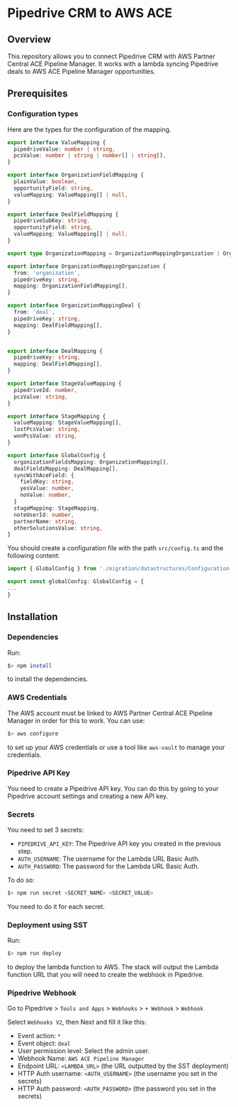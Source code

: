 # Pipedrive CRM to AWS ACE

## Overview

This repository allows you to connect Pipedrive CRM with AWS Partner Central ACE Pipeline Manager.
It works with a lambda syncing Pipedrive deals to AWS ACE Pipeline Manager opportunities.

## Prerequisites

### Configuration types

Here are the types for the configuration of the mapping.

```typescript
export interface ValueMapping {
  pipedriveValue: number | string,
  pcsValue: number | string | number[] | string[],
}

export interface OrganizationFieldMapping {
  plainValue: boolean,
  opportunityField: string,
  valueMapping: ValueMapping[] | null,
}

export interface DealFieldMapping {
  pipedriveSubKey: string,
  opportunityField: string,
  valueMapping: ValueMapping[] | null,
}

export type OrganizationMapping = OrganizationMappingOrganization | OrganizationMappingDeal;

export interface OrganizationMappingOrganization {
  from: 'organization',
  pipedriveKey: string,
  mapping: OrganizationFieldMapping[],
}

export interface OrganizationMappingDeal {
  from: 'deal',
  pipedriveKey: string,
  mapping: DealFieldMapping[],
}


export interface DealMapping {
  pipedriveKey: string,
  mapping: DealFieldMapping[],
}

export interface StageValueMapping {
  pipedriveId: number,
  pcsValue: string,
}

export interface StageMapping {
  valueMapping: StageValueMapping[],
  lostPcsValue: string,
  wonPcsValue: string,
}

export interface GlobalConfig {
  organizationFieldsMapping: OrganizationMapping[],
  dealFieldsMapping: DealMapping[],
  syncWithAceField: {
    fieldKey: string,
    yesValue: number,
    noValue: number,
  }
  stageMapping: StageMapping,
  noteUserId: number,
  partnerName: string,
  otherSolutionsValue: string,
}
```

You should create a configuration file with the path `src/config.ts` and the following content:



```typescript
import { GlobalConfig } from './migration/datastructures/Configuration';

export const globalConfig: GlobalConfig = {
...
}
```

## Installation

### Dependencies

Run:
```bash
$> npm install
```
to install the dependencies.

### AWS Credentials

The AWS account must be linked to AWS Partner Central ACE Pipeline Manager in order for this to work.
You can use:
```bash
$> aws configure
```
to set up your AWS credentials or use a tool like `aws-vault` to manage your credentials.

### Pipedrive API Key

You need to create a Pipedrive API key. You can do this by going to your Pipedrive account settings and creating a new API key.

### Secrets

You need to set 3 secrets:
- `PIPEDRIVE_API_KEY`: The Pipedrive API key you created in the previous step.
- `AUTH_USERNAME`: The username for the Lambda URL Basic Auth.
- `AUTH_PASSWORD`: The password for the Lambda URL Basic Auth.

To do so: 
```bash
$> npm run secret <SECRET_NAME> <SECRET_VALUE>
```

You need to do it for each secret.

### Deployment using SST

Run:
```bash
$> npm run deploy
``` 
to deploy the lambda function to AWS.
The stack will output the Lambda function URL that you will need to create the webhook in Pipedrive.

### Pipedrive Webhook

Go to Pipedrive > `Tools and Apps` > `Webhooks` > `+ Webhook` > `Webhook`

Select `Webhooks V2`, then Next and fill it like this:
- Event action: `*`
- Event object: `deal`
- User permission level: Select the admin user.
- Webhook Name: `AWS ACE Pipeline Manager`
- Endpoint URL: `<LAMBDA_URL>` (the URL outputted by the SST deployment)
- HTTP Auth username: `<AUTH_USERNAME>` (the username you set in the secrets)
- HTTP Auth password: `<AUTH_PASSWORD>` (the password you set in the secrets)

